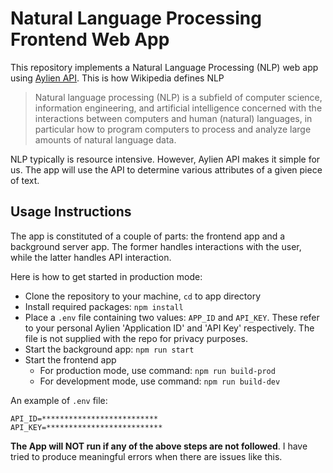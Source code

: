 # Natural Language Processing Frontend Web App
This repository implements a Natural Language Processing (NLP) web app using
[Aylien API](https://aylien.com). This is how Wikipedia defines NLP

> Natural language processing (NLP) is a subfield of computer science, information engineering, and artificial intelligence concerned with the interactions between computers and human (natural) languages, in particular how to program computers to process and analyze large amounts of natural language data.

NLP typically is resource intensive. However, Aylien API makes it
simple for us. The app will use the API to determine various
attributes of a given piece of text.

## Usage Instructions

The app is constituted of a couple of parts: the frontend app and a
background server app. The former handles interactions with the user,
while the latter handles API interaction.

Here is how to get started in production mode:
+ Clone the repository to your machine, `cd` to app directory
+ Install required packages: `npm install`
+ Place a `.env` file containing two values: `APP_ID` and
  `API_KEY`. These refer to your personal Aylien 'Application ID' and
  'API Key' respectively. The file is not supplied with the repo for
  privacy purposes.
+ Start the background app: `npm run start`
+ Start the frontend app
  + For production mode, use command: `npm run build-prod`
  + For development mode, use command: `npm run build-dev`

An example of `.env` file:
```
API_ID=**************************
API_KEY=**************************
```

**The App will NOT run if any of the above steps are not followed**. I
have tried to produce meaningful errors when there are issues like this.
